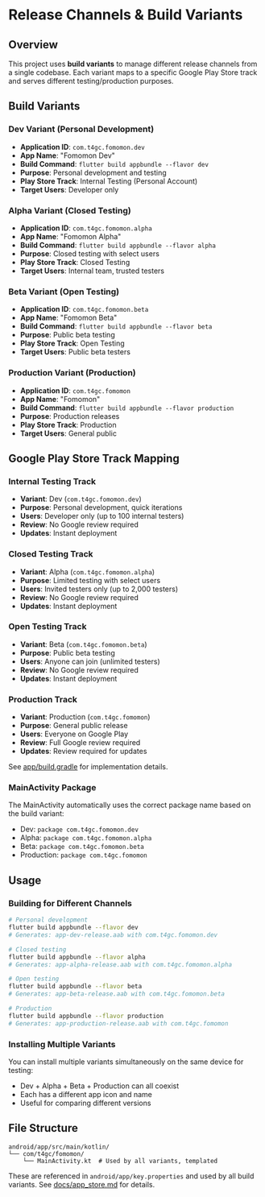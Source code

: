 # Release Channels & Build Variants

## Overview

This project uses **build variants** to manage different release channels from a single codebase. Each variant maps to a specific Google Play Store track and serves different testing/production purposes.

## Build Variants

### Dev Variant (Personal Development)

- **Application ID**: `com.t4gc.fomomon.dev`
- **App Name**: "Fomomon Dev"
- **Build Command**: `flutter build appbundle --flavor dev`
- **Purpose**: Personal development and testing
- **Play Store Track**: Internal Testing (Personal Account)
- **Target Users**: Developer only

### Alpha Variant (Closed Testing)

- **Application ID**: `com.t4gc.fomomon.alpha`
- **App Name**: "Fomomon Alpha"
- **Build Command**: `flutter build appbundle --flavor alpha`
- **Purpose**: Closed testing with select users
- **Play Store Track**: Closed Testing
- **Target Users**: Internal team, trusted testers

### Beta Variant (Open Testing)

- **Application ID**: `com.t4gc.fomomon.beta`
- **App Name**: "Fomomon Beta"
- **Build Command**: `flutter build appbundle --flavor beta`
- **Purpose**: Public beta testing
- **Play Store Track**: Open Testing
- **Target Users**: Public beta testers

### Production Variant (Production)

- **Application ID**: `com.t4gc.fomomon`
- **App Name**: "Fomomon"
- **Build Command**: `flutter build appbundle --flavor production`
- **Purpose**: Production releases
- **Play Store Track**: Production
- **Target Users**: General public

## Google Play Store Track Mapping

### Internal Testing Track

- **Variant**: Dev (`com.t4gc.fomomon.dev`)
- **Purpose**: Personal development, quick iterations
- **Users**: Developer only (up to 100 internal testers)
- **Review**: No Google review required
- **Updates**: Instant deployment

### Closed Testing Track

- **Variant**: Alpha (`com.t4gc.fomomon.alpha`)
- **Purpose**: Limited testing with select users
- **Users**: Invited testers only (up to 2,000 testers)
- **Review**: No Google review required
- **Updates**: Instant deployment

### Open Testing Track

- **Variant**: Beta (`com.t4gc.fomomon.beta`)
- **Purpose**: Public beta testing
- **Users**: Anyone can join (unlimited testers)
- **Review**: No Google review required
- **Updates**: Instant deployment

### Production Track

- **Variant**: Production (`com.t4gc.fomomon`)
- **Purpose**: General public release
- **Users**: Everyone on Google Play
- **Review**: Full Google review required
- **Updates**: Review required for updates

See [app/build.gradle](`android/app/build.gradle.kts`) for implementation details.

### MainActivity Package

The MainActivity automatically uses the correct package name based on the build variant:

- Dev: `package com.t4gc.fomomon.dev`
- Alpha: `package com.t4gc.fomomon.alpha`
- Beta: `package com.t4gc.fomomon.beta`
- Production: `package com.t4gc.fomomon`

## Usage

### Building for Different Channels

```bash
# Personal development
flutter build appbundle --flavor dev
# Generates: app-dev-release.aab with com.t4gc.fomomon.dev

# Closed testing
flutter build appbundle --flavor alpha
# Generates: app-alpha-release.aab with com.t4gc.fomomon.alpha

# Open testing
flutter build appbundle --flavor beta
# Generates: app-beta-release.aab with com.t4gc.fomomon.beta

# Production
flutter build appbundle --flavor production
# Generates: app-production-release.aab with com.t4gc.fomomon
```

### Installing Multiple Variants

You can install multiple variants simultaneously on the same device for testing:

- Dev + Alpha + Beta + Production can all coexist
- Each has a different app icon and name
- Useful for comparing different versions

## File Structure

```
android/app/src/main/kotlin/
└── com/t4gc/fomomon/
    └── MainActivity.kt  # Used by all variants, templated
```

These are referenced in `android/app/key.properties` and used by all build variants.
See [docs/app_store.md](docs/app_store.md) for details.
